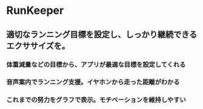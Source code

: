 # RunKeeper
## 適切なランニング目標を設定し、しっかり継続できるエクササイズを。
### 体重減量などの目標から、アプリが最適な目標を設定してくれる
### 音声案内でランニング支援。イヤホンから走った距離がわかる
### これまでの努力をグラフで表示。モチベーションを維持しやすい
